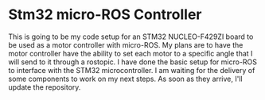 # Stm32 micro-ROS Controller

This is going to be my code setup for an STM32 NUCLEO-F429ZI board to be used as a motor controller with micro-ROS. My plans are to have the motor controller have the ability to set each motor to a specific angle that I will send to it through a rostopic. I have done the basic setup for micro-ROS to interface with the STM32 microcontroller. I am waiting for the delivery of some components to work on my next steps. As soon as they arrive, I'll update the repository. 